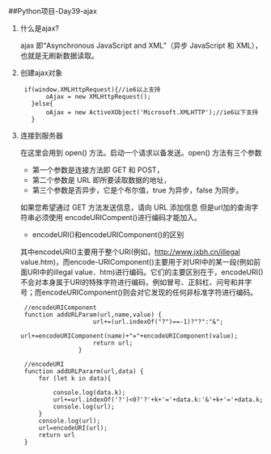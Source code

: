 ##Python项目-Day39-ajax
1. 什么是ajax?

	ajax 即“Asynchronous JavaScript and XML”（异步 JavaScript 和 XML），也就是无刷新数据读取。

2. 创建ajax对象

		if(window.XMLHttpRequest){//ie6以上支持
		      oAjax = new XMLHttpRequest();
		  }else{
		      oAjax = new ActiveXObject('Microsoft.XMLHTTP');//ie6以下支持
		  }

3. 连接到服务器

 	在这里会用到 open() 方法。启动一个请求以备发送。open() 方法有三个参数

	* 第一个参数是连接方法即 GET 和 POST，
	* 第二个参数是 URL 即所要读取数据的地址，
	* 第三个参数是否异步，它是个布尔值，true 为异步，false 为同步。


	如果您希望通过 GET 方法发送信息，请向 URL 添加信息
   但是url加的查询字符串必须使用 encodeURICompent()进行编码才能加入。
	* encodeURI()和encodeURIComponent()的区别

	其中encodeURI()主要用于整个URI(例如，http://www.jxbh.cn/illegal value.htm)，而encode-URIComponent()主要用于对URI中的某一段(例如前面URI中的illegal value．htm)进行编码。它们的主要区别在于，encodeURI()不会对本身属于URI的特殊字符进行编码，例如冒号、正斜杠、问号和井字号；而encodeURIComponent()则会对它发现的任何非标准字符进行编码。

		//encodeURIComponent
		function addURLParam(url,name,value) {
		                   url+=(url.indexOf("?")==-1)?"?":"&";
		                   url+=encodeURIComponent(name)+"="+encodeURIComponent(value);
		                   return url;
		               }

		//encodeURI
		function addURLPararm(url,data) {
		    for (let k in data){
		
		        console.log(data.k);
		        url+=url.indexOf('?')<0?'?'+k+'='+data.k:'&'+k+'='+data.k;
		        console.log(url);
		    }
		    console.log(url);
		    url=encodeURI(url);
		    return url
		}